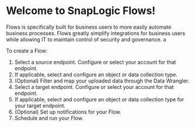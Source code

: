 # Welcome to SnapLogic Flows!

Flows is specifically built for business users to more easily automate business processes. Flows greatly simplify integrations for business users while allowing IT to maintain control of security and governance. a

To create a Flow:

1. Select a source endpoint. Configure or select your account for that endpoint.
2. If applicable, select and configure an object or data collection type.
3. (Optional) Filter and map your uploaded data through the Data Wrangler.
4. Select a target endpoint. Configure or select your account for that endpoint.
5. If applicable, select and configure an object or data collection type for your target endpoint.
6. (Optional) Set up notifications for your Flow.
7. Schedule and run your Flow.
